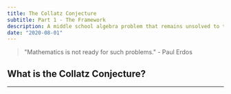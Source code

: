 ```yaml
---
title: The Collatz Conjecture
subtitle: Part 1 - The Framework
description: A middle school algebra problem that remains unsolved to this day, the Collatz Conjecture is a lot of fun to play around with!
date: "2020-08-01"
---
```


> "Mathematics is not ready for such problems." - Paul Erdos

## What is the Collatz Conjecture?


---



